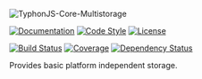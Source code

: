 ![TyphonJS-Core-Multistorage](http://i.imgur.com/2zvgaBv.png)

[![Documentation](http://js.docs.typhonrt.org/typhonjs-core-multistorage/badge.svg)](http://js.docs.typhonrt.org/typhonjs-core-multistorage/)
[![Code Style](https://img.shields.io/badge/code%20style-allman-yellowgreen.svg?style=flat)](https://en.wikipedia.org/wiki/Indent_style#Allman_style)
[![License](https://img.shields.io/badge/license-MIT-yellowgreen.svg?style=flat)](https://github.com/typhonjs/typhonjs-core-utils/blob/master/LICENSE)

[![Build Status](https://travis-ci.org/typhonjs/typhonjs-core-multistorage.svg?branch=master)](https://travis-ci.org/typhonjs/typhonjs-core-multistorage)
[![Coverage](https://img.shields.io/codecov/c/github/typhonjs/typhonjs-core-multistorage.svg)](https://codecov.io/github/typhonjs/typhonjs-core-multistorage)
[![Dependency Status](https://www.versioneye.com/user/projects/5673cdfc1079970030000763/badge.svg?style=flat)](https://www.versioneye.com/user/projects/5673cdfc1079970030000763)

Provides basic platform independent storage.
